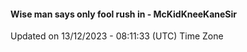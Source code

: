 #### Wise man says only fool rush in - McKidKneeKaneSir
Updated on 13/12/2023 - 08:11:33 (UTC) Time Zone
